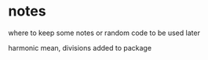 # notes
where to keep some notes or random code to be used later  

harmonic mean, divisions added to package